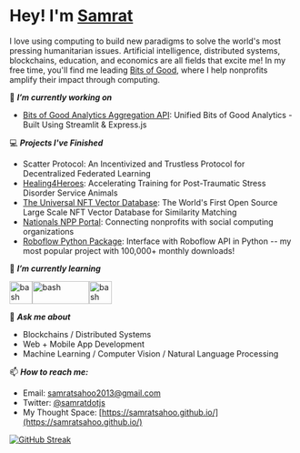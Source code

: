 # Hey! I'm [Samrat](https://samratsahoo.com)

I love using computing to build new paradigms to solve the world's most pressing humanitarian issues. Artificial intelligence, distributed systems, blockchains, education, and economics are all fields that excite me! In my free time, you'll find me leading [Bits of Good](https://bitsofgood.org/), where I help nonprofits amplify their impact through computing.

🔭 ***I’m currently working on***
- [Bits of Good Analytics Aggregation API](https://github.com/GTBitsOfGood/bog-analytics/): Unified Bits of Good Analytics - Built Using Streamlit & Express.js 

💻 ***Projects I've Finished***
- Scatter Protocol: An Incentivized and Trustless Protocol for Decentralized Federated Learning
- [Healing4Heroes](https://github.com/GTBitsOfGood/Healing4Heroes): Accelerating Training for Post-Traumatic Stress Disorder Service Animals
- [The Universal NFT Vector Database](https://github.com/gtfintechlab/Universal-NFT-Vector-Database):  The World's First Open Source Large Scale NFT Vector Database for Similarity Matching
- [Nationals NPP Portal](https://github.com/GTBitsOfGood/national-npp): Connecting nonprofits with social computing organizations
- [Roboflow Python Package](https://github.com/roboflow/roboflow-python): Interface with Roboflow API in Python -- my most popular project with 100,000+ monthly downloads! 

🌱 ***I’m currently learning***
<p align="left"><img src="https://global.discourse-cdn.com/standard17/uploads/libp2p/original/1X/aacb49457c3aace79a1038dd02996b402260215d.png" alt="bash" width="40" height="40"/><img src="https://upload.wikimedia.org/wikipedia/commons/thumb/0/05/Go_Logo_Blue.svg/1200px-Go_Logo_Blue.svg.png" alt="bash" width="100" height="40"/><img src="https://encrypted-tbn0.gstatic.com/images?q=tbn:ANd9GcQkh0pu45AFFx6ZTuDIOLkdIKL78kb4cVTntw&usqp=CAU" alt="bash" width="40" height="40"/>
  
💬 ***Ask me about***
- Blockchains / Distributed Systems
- Web + Mobile App Development
- Machine Learning / Computer Vision / Natural Language Processing

📫 ***How to reach me:***
- Email: samratsahoo2013@gmail.com
- Twitter: [@samratdotjs](https://twitter.com/samratdotjs)
- My Thought Space: [https://samratsahoo.github.io/](https://samratsahoo.github.io/)
  
[![GitHub Streak](https://streak-stats.demolab.com?user=SamratSahoo&theme=dracula&hide_border=true)](https://git.io/streak-stats)
